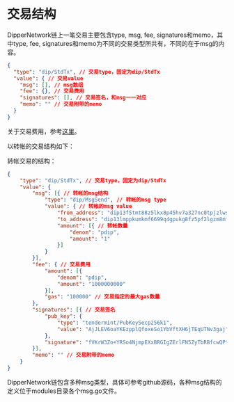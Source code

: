 # 交易结构

DipperNetwork链上一笔交易主要包含type, msg, fee, signatures和memo，其中type, fee, signatures和memo为不同的交易类型所共有，不同的在于msg的内容。

```json
{
  "type": "dip/StdTx", // 交易type，固定为dip/StdTx
  "value": { // 交易value
    "msg": [], // msg数组
    "fee": {}, // 交易费用
    "signatures": [], // 交易签名，和msg一一对应
    "memo": "" // 交易附带的memo
  }
}
```

关于交易费用，参考[这里](./Q&A.md#交易手续费)。

以转帐的交易结构如下：

转帐交易的结构：

```json
{
	"type": "dip/StdTx", // 交易type，固定为dip/StdTx
	"value": {
		"msg": [{ // 转帐的msg结构
			"type": "dip/MsgSend", // 转帐的msg type
			"value": { // 转帐的msg value
				"from_address": "dip13f5tmt88z5lkx8p45hv7a327nc0tpjzlwsq35e",  // 转出方地址
				"to_address": "dip13lmppkumkmf6699q4gpukg8fz5pf2lgzm8mfsm",  // 转入方地址
				"amount": [{ // 转帐数量
					"denom": "pdip",
					"amount": "1"
				}]
			}
		}],
		"fee": { // 交易费用
			"amount": [{
				"denom": "pdip",
				"amount": "1000000000"
			}],
			"gas": "100000" // 交易指定的最大gas数量
		},
		"signatures": [{ // 交易签名
			"pub_key": {
				"type": "tendermint/PubKeySecp256k1",
				"value": "AjJLEV6oaYKEzpplQfoxeSo1YbVftXH6jTEqUTNv3gaj"
			},
			"signature": "fVKrW3Zo+YRSo4NjmpEXxBRGIgZErlFN5ZyTbRBfcwQPtu5t/NKqZaCcpkaDPS/V0SREmXU+Ce5i6bSYRR9ssA=="
		}],
		"memo": "" // 交易附带的memo
	}
}
```

DipperNetwork链包含多种msg类型，具体可参考github源码，各种msg结构的定义位于modules目录各个msg.go文件。